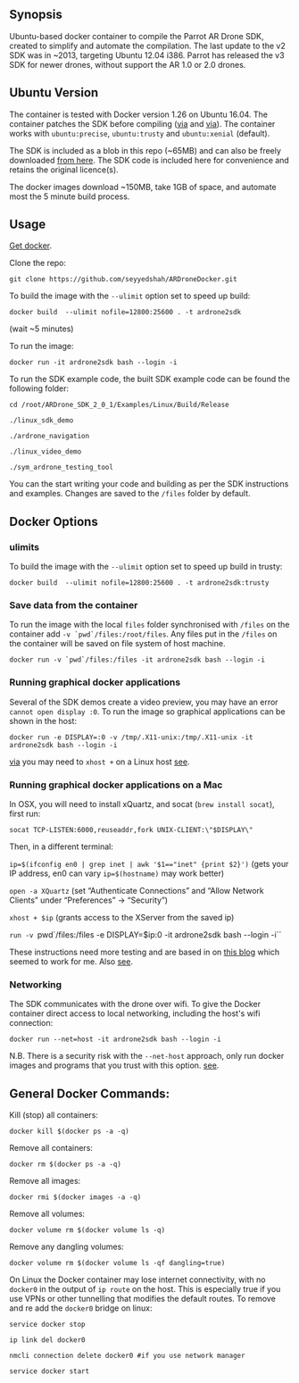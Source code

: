 ## Synopsis

Ubuntu-based docker container to compile the Parrot AR Drone SDK, created to simplify and automate the compilation. The last update to the v2 SDK was in ~2013, targeting Ubuntu 12.04 i386. Parrot has released the v3 SDK for newer drones, without support the AR 1.0 or 2.0 drones.

## Ubuntu Version

The container is tested with Docker version 1.26 on Ubuntu 16.04. The container patches the SDK before compiling ([via](http://stackoverflow.com/questions/35052653/compiling-ar-drone-sdk-fails-with-dso-missing-from-command-line) and [via](http://jderobot.org/Varribas-tfm/ARDrone:starting_up#Building_Examples)). The container works with `ubuntu:precise`, `ubuntu:trusty` and `ubuntu:xenial` (default).

The SDK is included as a blob in this repo (~65MB) and can also be freely downloaded [from here](http://developer.parrot.com/docs/SDK2/ARDrone_SDK_2_0_1.zip). The SDK code is included here for convenience and retains the original licence(s).

The docker images download ~150MB, take 1GB of space, and automate most the 5 minute build process.

## Usage 

[Get docker](https://www.docker.com/community-edition#/download).

Clone the repo:

`git clone https://github.com/seyyedshah/ARDroneDocker.git`

To build the image with the `--ulimit` option set to speed up build:

`docker build  --ulimit nofile=12800:25600 . -t ardrone2sdk`

(wait ~5 minutes)

To run the image:

`docker run -it ardrone2sdk bash --login -i`

To run the SDK example code, the built SDK example code can be found the following folder:

`cd /root/ARDrone_SDK_2_0_1/Examples/Linux/Build/Release`

`./linux_sdk_demo`

`./ardrone_navigation`

`./linux_video_demo`

`./sym_ardrone_testing_tool`

You can the start writing your code and building as per the SDK instructions and examples.  Changes are saved to the `/files` folder by default.

## Docker Options

### ulimits

To build the image with the `--ulimit` option set to speed up build in trusty:

`docker build  --ulimit nofile=12800:25600 . -t ardrone2sdk:trusty`

### Save data from the container

To run the image with the local `files` folder synchronised with `/files` on the container add ``-v `pwd`/files:/root/files``. Any files put in the `/files` on the container will be saved on file system of host machine.

``docker run -v `pwd`/files:/files -it ardrone2sdk bash --login -i``

### Running graphical docker applications 

Several of the SDK demos create a video preview, you may have an error `cannot open display :0`. To run the image so graphical applications can be shown in the host:

`docker run -e DISPLAY=:0 -v /tmp/.X11-unix:/tmp/.X11-unix -it ardrone2sdk bash --login -i`

[via](http://fabiorehm.com/blog/2014/09/11/running-gui-apps-with-docker/) you may need to `xhost +` on a Linux host [see](http://stackoverflow.com/questions/28392949/running-chromium-inside-docker-gtk-cannot-open-display-0). 

### Running graphical docker applications on a Mac

In OSX, you will need to install xQuartz, and socat (`brew install socat`), first run:

`socat TCP-LISTEN:6000,reuseaddr,fork UNIX-CLIENT:\"$DISPLAY\"`

Then, in a different terminal:

`ip=$(ifconfig en0 | grep inet | awk '$1=="inet" {print $2}')` (gets your IP address, en0 can vary `ip=$(hostname)` may work better)

`open -a XQuartz` (set “Authenticate Connections” and “Allow Network Clients” under “Preferences” -> “Security”)

`xhost + $ip` (grants access to the XServer from the saved ip)

`run -v `pwd`/files:/files -e DISPLAY=$ip:0 -it ardrone2sdk bash --login -i``

These instructions need more testing and are based in on [this blog](http://kartoza.com/en/blog/how-to-run-a-linux-gui-application-on-osx-using-docker/) which seemed to work for me. Also [see](https://fredrikaverpil.github.io/2016/07/31/docker-for-mac-and-gui-applications/).

### Networking

The SDK communicates with the drone over wifi. To give the Docker container direct access to local networking, including the host's wifi connection:

`docker run --net=host -it ardrone2sdk bash --login -i`

N.B. There is a security risk with the `--net-host` approach, only run docker images and programs that you trust with this option. [see](https://github.com/fgg89/docker-ap/wiki/Container-access-to-wireless-network-interface).

## General Docker Commands:

Kill (stop) all containers:

`docker kill $(docker ps -a -q)`

Remove all containers:

`docker rm $(docker ps -a -q)`

Remove all images:

`docker rmi $(docker images -a -q)`

Remove all volumes:

`docker volume rm $(docker volume ls -q)`

Remove any dangling volumes:

`docker volume rm $(docker volume ls -qf dangling=true)`

On Linux the Docker container may lose internet connectivity, with no `docker0` in the output of `ip route` on the host. This is especially true if you use VPNs or other tunnelling that modifies the default routes. To remove and re add the `docker0` bridge on linux:

`service docker stop`

`ip link del docker0`

`nmcli connection delete docker0 #if you use network manager` 

`service docker start`
 